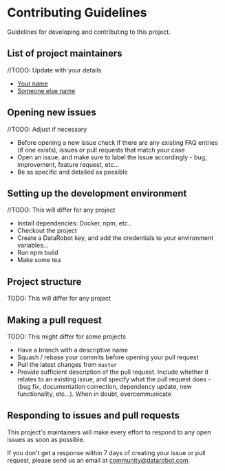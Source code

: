 # Contributing Guidelines

Guidelines for developing and contributing to this project.

## List of project maintainers

//TODO: Update with your details

- [Your name](https://github.com/your-github-username)
- [Someone else name](https://github.com/your-github-username)

## Opening new issues

//TODO: Adjust if necessary

- Before opening a new issue check if there are any existing FAQ entries (if one exists), issues or pull requests that match your case
- Open an issue, and make sure to label the issue accordingly - bug, improvement, feature request, etc...
- Be as specific and detailed as possible


## Setting up the development environment

//TODO: This will differ for any project

- Install dependencies: Docker, npm, etc..
- Checkout the project
- Create a DataRobot key, and add the credentials to your environment variables...
- Run npm build
- Make some tea

## Project structure

TODO: This will differ for any project

## Making a pull request

TODO: This might differ for some projects 

- Have a branch with a descriptive name
- Squash / rebase your commits before opening your pull request
- Pull the latest changes from `master`
- Provide sufficient description of the pull request. Include whether it relates to an existing issue, and specify what the pull request does - (bug fix, documentation correction, dependency update, new functionality, etc...). When in doubt, overcommunicate

## Responding to issues and pull requests

This project's maintainers will make every effort to respond to any open issues as soon as possible.

If you don't get a response within 7 days of creating your issue or pull request, please send us an email at community@datarobot.com.









